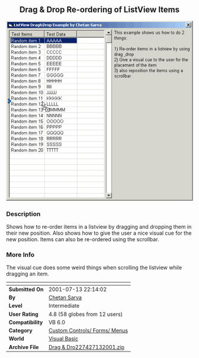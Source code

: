 ﻿<div align="center">

## Drag & Drop Re\-ordering of ListView Items

<img src="PIC20017132220479779.gif">
</div>

### Description

Shows how to re-order items in a listview by dragging and dropping them in their new position. Also shows how to give the user a nice visual cue for the new position. Items can also be re-ordered using the scrollbar.
 
### More Info
 
The visual cue does some weird things when scrolling the listview while dragging an item.


<span>             |<span>
---                |---
**Submitted On**   |2001-07-13 22:14:02
**By**             |[Chetan Sarva](https://github.com/Planet-Source-Code/PSCIndex/blob/master/ByAuthor/chetan-sarva.md)
**Level**          |Intermediate
**User Rating**    |4.8 (58 globes from 12 users)
**Compatibility**  |VB 6\.0
**Category**       |[Custom Controls/ Forms/  Menus](https://github.com/Planet-Source-Code/PSCIndex/blob/master/ByCategory/custom-controls-forms-menus__1-4.md)
**World**          |[Visual Basic](https://github.com/Planet-Source-Code/PSCIndex/blob/master/ByWorld/visual-basic.md)
**Archive File**   |[Drag & Dro227427132001\.zip](https://github.com/Planet-Source-Code/chetan-sarva-drag-drop-re-ordering-of-listview-items__1-25003/archive/master.zip)








